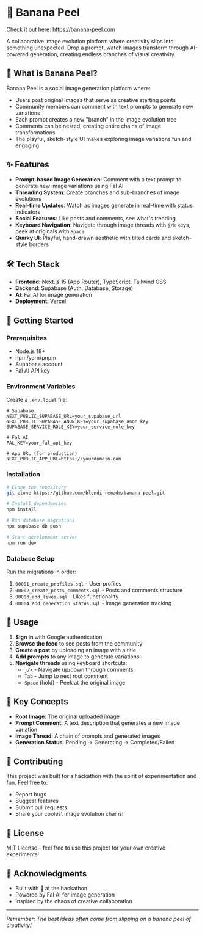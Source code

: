 # 🍌 Banana Peel

Check it out here: https://banana-peel.com

A collaborative image evolution platform where creativity slips into something unexpected. Drop a prompt, watch images transform through AI-powered generation, creating endless branches of visual creativity.

## 🎨 What is Banana Peel?

Banana Peel is a social image generation platform where:
- Users post original images that serve as creative starting points
- Community members can comment with text prompts to generate new variations
- Each prompt creates a new "branch" in the image evolution tree
- Comments can be nested, creating entire chains of image transformations
- The playful, sketch-style UI makes exploring image variations fun and engaging

## ✨ Features

- **Prompt-based Image Generation**: Comment with a text prompt to generate new image variations using Fal AI
- **Threading System**: Create branches and sub-branches of image evolutions
- **Real-time Updates**: Watch as images generate in real-time with status indicators
- **Social Features**: Like posts and comments, see what's trending
- **Keyboard Navigation**: Navigate through image threads with `j/k` keys, peek at originals with `Space`
- **Quirky UI**: Playful, hand-drawn aesthetic with tilted cards and sketch-style borders

## 🛠️ Tech Stack

- **Frontend**: Next.js 15 (App Router), TypeScript, Tailwind CSS
- **Backend**: Supabase (Auth, Database, Storage)
- **AI**: Fal AI for image generation
- **Deployment**: Vercel

## 🚀 Getting Started

### Prerequisites

- Node.js 18+
- npm/yarn/pnpm
- Supabase account
- Fal AI API key

### Environment Variables

Create a `.env.local` file:

```env
# Supabase
NEXT_PUBLIC_SUPABASE_URL=your_supabase_url
NEXT_PUBLIC_SUPABASE_ANON_KEY=your_supabase_anon_key
SUPABASE_SERVICE_ROLE_KEY=your_service_role_key

# Fal AI
FAL_KEY=your_fal_api_key

# App URL (for production)
NEXT_PUBLIC_APP_URL=https://yourdomain.com
```

### Installation

```bash
# Clone the repository
git clone https://github.com/blendi-remade/banana-peel.git

# Install dependencies
npm install

# Run database migrations
npx supabase db push

# Start development server
npm run dev
```

### Database Setup

Run the migrations in order:
1. `00001_create_profiles.sql` - User profiles
2. `00002_create_posts_comments.sql` - Posts and comments structure
3. `00003_add_likes.sql` - Likes functionality
4. `00004_add_generation_status.sql` - Image generation tracking

## 📖 Usage

1. **Sign in** with Google authentication
2. **Browse the feed** to see posts from the community
3. **Create a post** by uploading an image with a title
4. **Add prompts** to any image to generate variations
5. **Navigate threads** using keyboard shortcuts:
   - `j/k` - Navigate up/down through comments
   - `Tab` - Jump to next root comment
   - `Space` (hold) - Peek at the original image

## 🎯 Key Concepts

- **Root Image**: The original uploaded image
- **Prompt Comment**: A text description that generates a new image variation
- **Image Thread**: A chain of prompts and generated images
- **Generation Status**: Pending → Generating → Completed/Failed

## 🤝 Contributing

This project was built for a hackathon with the spirit of experimentation and fun. Feel free to:
- Report bugs
- Suggest features
- Submit pull requests
- Share your coolest image evolution chains!

## 📝 License

MIT License - feel free to use this project for your own creative experiments!

## 🙏 Acknowledgments

- Built with 🍌 at the hackathon
- Powered by Fal AI for image generation
- Inspired by the chaos of creative collaboration

---

*Remember: The best ideas often come from slipping on a banana peel of creativity!*